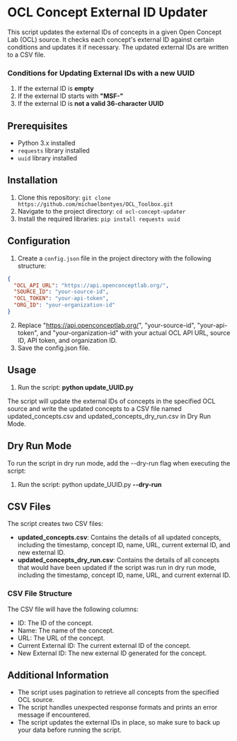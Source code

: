 # OCL Concept External ID Updater

This script updates the external IDs of concepts in a given Open Concept Lab (OCL) source. It checks each concept's external ID against certain conditions and updates it if necessary. The updated external IDs are written to a CSV file.

### Conditions for Updating External IDs with a new UUID
1. If the external ID is **empty**
2. If the external ID starts with **"MSF-"**
3. If the external ID is **not a valid 36-character UUID**

## Prerequisites

- Python 3.x installed
- `requests` library installed
- `uuid` library installed

## Installation

1. Clone this repository: `git clone https://github.com/michaelbontyes/OCL_Toolbox.git`
2. Navigate to the project directory: `cd ocl-concept-updater`
3. Install the required libraries: `pip install requests uuid`

## Configuration

1. Create a `config.json` file in the project directory with the following structure:

```json
{
  "OCL_API_URL": "https://api.openconceptlab.org/",
  "SOURCE_ID": "your-source-id",
  "OCL_TOKEN": "your-api-token",
  "ORG_ID": "your-organization-id"
}
```

2. Replace "https://api.openconceptlab.org/", "your-source-id", "your-api-token", and "your-organization-id" with your actual OCL API URL, source ID, API token, and organization ID.
3. Save the config.json file.

## Usage
1. Run the script: **python update_UUID.py**

The script will update the external IDs of concepts in the specified OCL source and write the updated concepts to a CSV file named updated_concepts.csv and updated_concepts_dry_run.csv in Dry Run Mode.

## Dry Run Mode
To run the script in dry run mode, add the --dry-run flag when executing the script:
1. Run the script: python update_UUID.py **--dry-run**

## CSV Files
The script creates two CSV files:

- **updated_concepts.csv**: Contains the details of all updated concepts, including the timestamp, concept ID, name, URL, current external ID, and new external ID.
- **updated_concepts_dry_run.csv**: Contains the details of all concepts that would have been updated if the script was run in dry run mode, including the timestamp, concept ID, name, URL, and current external ID.

### CSV File Structure
The CSV file will have the following columns:

- ID: The ID of the concept.
- Name: The name of the concept.
- URL: The URL of the concept.
- Current External ID: The current external ID of the concept.
- New External ID: The new external ID generated for the concept.

## Additional Information
- The script uses pagination to retrieve all concepts from the specified OCL source.
- The script handles unexpected response formats and prints an error message if encountered.
- The script updates the external IDs in place, so make sure to back up your data before running the script.